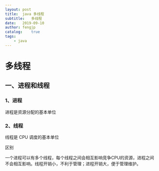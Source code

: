 ```yaml
---
layout: post
title:  java 多线程
subtitle:   多线程
date:   2019-09-10
author: fengjp
catalog:    true
tags:
    - java
---
```


#   多线程

##  一、进程和线程

### 1、进程

进程是资源分配的基本单位

### 2、线程

线程是 CPU 调度的基本单位

区别

一个进程可以有多个线程，每个线程之间会相互影响竞争CPU的资源，进程之间不会相互影响。线程开销小，不利于管理；进程开销大，便于管理维护。